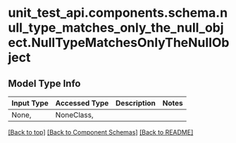 <a name="top"></a>
<a id="NullTypeMatchesOnlyTheNullObject"></a>
# unit_test_api.components.schema.null_type_matches_only_the_null_object.NullTypeMatchesOnlyTheNullObject

## Model Type Info
Input Type | Accessed Type | Description | Notes
------------ | ------------- | ------------- | -------------
None,  | NoneClass,  |  | 

[[Back to top]](#top) [[Back to Component Schemas]](../../../README.md#Component-Schemas) [[Back to README]](../../../README.md)